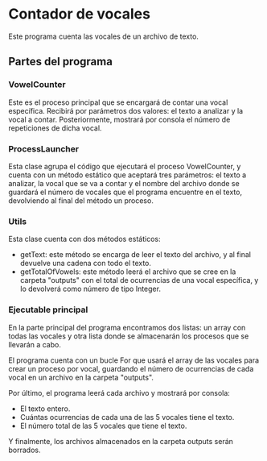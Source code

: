# Contador de vocales
Este programa cuenta las vocales de un archivo de texto. 

## Partes del programa
### VowelCounter
Este es el proceso principal que se encargará de contar una vocal
específica. Recibirá por parámetros dos valores: el texto a analizar 
y la vocal a contar. Posteriormente, mostrará por consola el número
de repeticiones de dicha vocal.

### ProcessLauncher
Esta clase agrupa el código que ejecutará el proceso VowelCounter, y 
cuenta con un método estático que aceptará tres parámetros: el texto a
analizar, la vocal que se va a contar y el nombre del archivo donde
se guardará el número de vocales que el programa encuentre en el texto,
devolviendo al final del método un proceso.

### Utils
Esta clase cuenta con dos métodos estáticos: <br>
- getText: este método se encarga de leer el texto del archivo, y al 
final devuelve una cadena con todo el texto.
- getTotalOfVowels: este método leerá el archivo que se cree en la 
carpeta "outputs" con el total de ocurrencias de una vocal específica, 
y lo devolverá como número de tipo Integer.

### Ejecutable principal
En la parte principal del programa encontramos dos listas: un array con
todas las vocales y otra lista donde se almacenarán los procesos
que se llevarán a cabo.

El programa cuenta con un bucle For que usará el array de las vocales
para crear un proceso por vocal, guardando el número de ocurrencias 
de cada vocal en un archivo en la carpeta "outputs". 

Por último, el programa leerá cada archivo y mostrará por consola:

- El texto entero.
- Cuántas ocurrencias de cada una de las 5 vocales tiene el texto.
- El número total de las 5 vocales que tiene el texto.

Y finalmente, los archivos almacenados en la carpeta outputs serán borrados.
